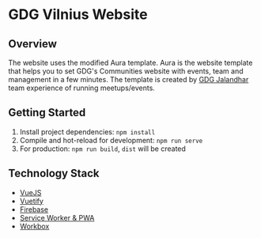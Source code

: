 # GDG Vilnius Website

## Overview

The website uses the modified Aura template.
Aura is the website template that helps you to set GDG's Communities website with events, team and management in a few minutes.
The template is created by [GDG Jalandhar](https://meetup.com/GDG-Jalandhar/) team experience of running meetups/events.


## Getting Started
1. Install project dependencies: `npm install` 
1. Compile and hot-reload for development: `npm run serve`
1. For production: `npm run build`, `dist` will be created

## Technology Stack

* [VueJS](https://vuejs.org/)
* [Vuetify](https://vuetifyjs.com/en/)
* [Firebase](https://firebase.google.com/)
* [Service Worker & PWA](https://www.npmjs.com/package/vue-pwa)
* [Workbox](https://developers.google.com/web/tools/workbox)
